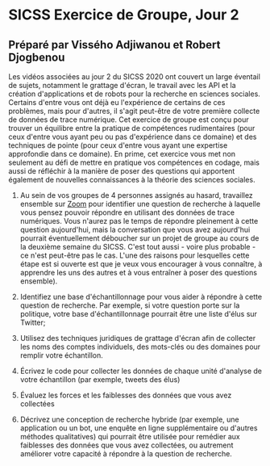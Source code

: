 # SICSS Exercice de Groupe, Jour 2

## Préparé par Vissého Adjiwanou et Robert Djogbenou


Les vidéos associées au jour 2 du SICSS 2020 ont couvert un large éventail de sujets, notamment le grattage d'écran, le travail avec les API et la création d'applications et de robots pour la recherche en sciences sociales. Certains d'entre vous ont déjà eu l'expérience de certains de ces problèmes, mais pour d'autres, il s'agit peut-être de votre première collecte de données de trace numérique. Cet exercice de groupe est conçu pour trouver un équilibre entre la pratique de compétences rudimentaires (pour ceux d'entre vous ayant peu ou pas d'expérience dans ce domaine) et des techniques de pointe (pour ceux d'entre vous ayant une expertise approfondie dans ce domaine). En prime, cet exercice vous met non seulement au défi de mettre en pratique vos compétences en codage, mais aussi de réfléchir à la manière de poser des questions qui apportent également de nouvelles connaissances à la théorie des sciences sociales. 

1. Au sein de vos groupes de 4 personnes assignés au hasard, travaillez ensemble sur [Zoom](https://uqam.zoom.us/j/7123857324) pour identifier une question de recherche à laquelle vous pensez pouvoir répondre en utilisant des données de trace numériques. Vous n'aurez pas le temps de répondre pleinement à cette question aujourd'hui, mais la conversation que vous avez aujourd'hui pourrait éventuellement déboucher sur un projet de groupe au cours de la deuxième semaine du SICSS. C'est tout aussi - voire plus probable - ce n'est peut-être pas le cas. L'une des raisons pour lesquelles cette étape est si ouverte est que je veux vous encourager à vous connaître, à apprendre les uns des autres et à vous entraîner à poser des questions ensemble). 

2. Identifiez une base d'échantillonnage pour vous aider à répondre à cette question de recherche. Par exemple, si votre question porte sur la politique, votre base d'échantillonnage pourrait être une liste d'élus sur Twitter; 

3. Utilisez des techniques juridiques de grattage d'écran afin de collecter les noms des comptes individuels, des mots-clés ou des domaines pour remplir votre échantillon. 

4. Écrivez le code pour collecter les données de chaque unité d'analyse de votre échantillon (par exemple, tweets des élus) 

5. Évaluez les forces et les faiblesses des données que vous avez collectées 

6. Décrivez une conception de recherche hybride (par exemple, une application ou un bot, une enquête en ligne supplémentaire ou d'autres méthodes qualitatives) qui pourrait être utilisée pour remédier aux faiblesses des données que vous avez collectées, ou autrement améliorer votre capacité à répondre à la question de recherche. 
